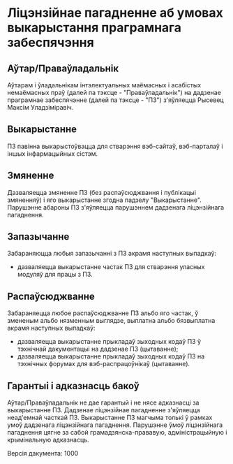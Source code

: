 

Ліцэнзійнае пагадненне аб умовах выкарыстання праграмнага забеспячэння
==========================================================================


Аўтар/Праваўладальнік
---------------------------------------------------------------------

Аўтарам і ўладальнікам інтэлектуальных маёмасных і асабістых
немаёмасных праў (далей па тэксце - "Праваўладальнік")
на дадзенае праграмнае забеспячэнне (далей па тэксце - "ПЗ")
з'яўляецца Рысевец Максім Уладзіміравіч.


Выкарыстанне
---------------------------------------------------------------------

ПЗ павінна выкарыстоўвацца для стварэння вэб-сайтаў,
вэб-парталаў і іншых інфармацыйных сістэм.


Змяненне
---------------------------------------------------------------------

Дазваляецца змяненне ПЗ (без распаўсюджвання і публікацыі
змяненняў) і яго выкарыстанне згодна падзелу "Выкарыстанне".
Парушэнне абароны ПЗ з'яўляецца парушэннем дадзенага
ліцэнзійнага пагаднення.


Запазычанне
---------------------------------------------------------------------

Забараняюцца любыя запазычанні з ПЗ акрамя наступных выпадкаў:

- дазваляецца выкарыстанне частак ПЗ для стварэння
  уласных модуляў для працы з ПЗ.


Распаўсюджванне
---------------------------------------------------------------------

Забараняецца любое распаўсюджванне ПЗ альбо яго частак,
ў змененым альбо нязменным выглядзе, выплатна альбо бязвыплатна
акрамя наступных выпадкаў:

- дазваляецца выкарыстанне прыкладаў зыходных кодаў ПЗ
  ў тэхнічнай дакументацыі на дадзенае ПЗ (цытаванне);
- дазваляецца выкарыстанне прыкладаў зыходных кодаў ПЗ
  на тэхнічных форумах для вэб-распрацоўнікаў (цытаванне).


Гарантыі і адказнасць бакоў
---------------------------------------------------------------------

Аўтар/Праваўладальнік не дае гарантый і не нясе адказнасці за выкарыстанне ПЗ.
Дадзенае ліцэнзійнае пагадненне з'яўляецца неад'емнай часткай ПЗ.
Выкарыстанне ПЗ магчыма толькі ў рамках умоў дадзенага ліцэнзійнага пагаднення.
Парушэнне ўмоў ліцэнзійнага пагаднення цягне за сабой грамадзянска-прававую,
адміністрацыйную і крымінальную адказнасць.


Версія дакумента: 1000

